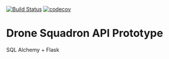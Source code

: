 [![Build Status](https://travis-ci.org/sarcoma/drone_squadron_api_prototype.svg?branch=master)](https://travis-ci.org/sarcoma/drone_squadron_api_prototype) [![codecov](https://codecov.io/gh/sarcoma/drone_squadron_api_prototype/branch/master/graph/badge.svg)](https://codecov.io/gh/sarcoma/drone_squadron_api_prototype)
# Drone Squadron API Prototype

SQL Alchemy + Flask

